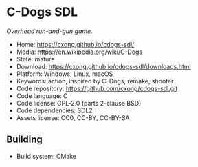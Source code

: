 # C-Dogs SDL

_Overhead run-and-gun game._

- Home: https://cxong.github.io/cdogs-sdl/
- Media: https://en.wikipedia.org/wiki/C-Dogs
- State: mature 
- Download: https://cxong.github.io/cdogs-sdl/downloads.html
- Platform: Windows, Linux, macOS
- Keywords: action, inspired by C-Dogs, remake, shooter
- Code repository: https://github.com/cxong/cdogs-sdl.git
- Code language: C
- Code license: GPL-2.0 (parts 2-clause BSD)
- Code dependencies: SDL2
- Assets license: CC0, CC-BY, CC-BY-SA

## Building

- Build system: CMake

